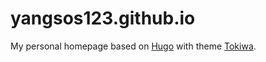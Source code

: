 # yangsos123.github.io

My personal homepage based on [Hugo](https://gohugo.io/) with theme [Tokiwa](https://github.com/heyeshuang/hugo-theme-tokiwa).
